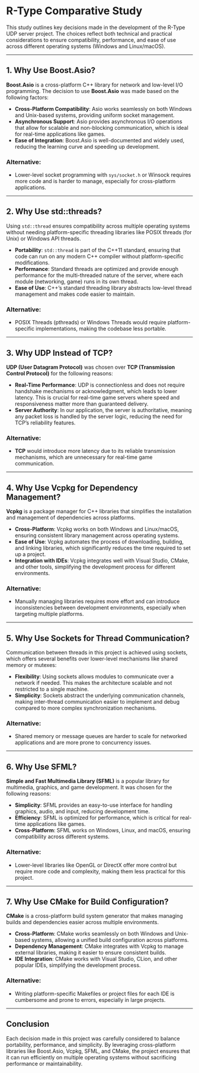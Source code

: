 # R-Type Comparative Study

This study outlines key decisions made in the development of the R-Type UDP server project. The choices reflect both technical and practical considerations to ensure compatibility, performance, and ease of use across different operating systems (Windows and Linux/macOS).

---

## 1. Why Use **Boost.Asio**?

**Boost.Asio** is a cross-platform C++ library for network and low-level I/O programming. The decision to use **Boost.Asio** was made based on the following factors:

- **Cross-Platform Compatibility**: Asio works seamlessly on both Windows and Unix-based systems, providing uniform socket management.
- **Asynchronous Support**: Asio provides asynchronous I/O operations that allow for scalable and non-blocking communication, which is ideal for real-time applications like games.
- **Ease of Integration**: Boost.Asio is well-documented and widely used, reducing the learning curve and speeding up development.

### Alternative:
- Lower-level socket programming with `sys/socket.h` or Winsock requires more code and is harder to manage, especially for cross-platform applications.

---

## 2. Why Use **std::threads**?

Using `std::thread` ensures compatibility across multiple operating systems without needing platform-specific threading libraries like POSIX threads (for Unix) or Windows API threads.

- **Portability**: `std::thread` is part of the C++11 standard, ensuring that code can run on any modern C++ compiler without platform-specific modifications.
- **Performance**: Standard threads are optimized and provide enough performance for the multi-threaded nature of the server, where each module (networking, game) runs in its own thread.
- **Ease of Use**: C++’s standard threading library abstracts low-level thread management and makes code easier to maintain.

### Alternative:
- POSIX Threads (pthreads) or Windows Threads would require platform-specific implementations, making the codebase less portable.

---

## 3. Why **UDP** Instead of **TCP**?

**UDP (User Datagram Protocol)** was chosen over **TCP (Transmission Control Protocol)** for the following reasons:

- **Real-Time Performance**: UDP is connectionless and does not require handshake mechanisms or acknowledgment, which leads to lower latency. This is crucial for real-time game servers where speed and responsiveness matter more than guaranteed delivery.
- **Server Authority**: In our application, the server is authoritative, meaning any packet loss is handled by the server logic, reducing the need for TCP’s reliability features.

### Alternative:
- **TCP** would introduce more latency due to its reliable transmission mechanisms, which are unnecessary for real-time game communication.

---

## 4. Why Use **Vcpkg** for Dependency Management?

**Vcpkg** is a package manager for C++ libraries that simplifies the installation and management of dependencies across platforms.

- **Cross-Platform**: Vcpkg works on both Windows and Linux/macOS, ensuring consistent library management across operating systems.
- **Ease of Use**: Vcpkg automates the process of downloading, building, and linking libraries, which significantly reduces the time required to set up a project.
- **Integration with IDEs**: Vcpkg integrates well with Visual Studio, CMake, and other tools, simplifying the development process for different environments.

### Alternative:
- Manually managing libraries requires more effort and can introduce inconsistencies between development environments, especially when targeting multiple platforms.

---

## 5. Why Use **Sockets** for Thread Communication?

Communication between threads in this project is achieved using sockets, which offers several benefits over lower-level mechanisms like shared memory or mutexes:

- **Flexibility**: Using sockets allows modules to communicate over a network if needed. This makes the architecture scalable and not restricted to a single machine.
- **Simplicity**: Sockets abstract the underlying communication channels, making inter-thread communication easier to implement and debug compared to more complex synchronization mechanisms.

### Alternative:
- Shared memory or message queues are harder to scale for networked applications and are more prone to concurrency issues.

---

## 6. Why Use **SFML**?

**Simple and Fast Multimedia Library (SFML)** is a popular library for multimedia, graphics, and game development. It was chosen for the following reasons:

- **Simplicity**: SFML provides an easy-to-use interface for handling graphics, audio, and input, reducing development time.
- **Efficiency**: SFML is optimized for performance, which is critical for real-time applications like games.
- **Cross-Platform**: SFML works on Windows, Linux, and macOS, ensuring compatibility across different systems.

### Alternative:
- Lower-level libraries like OpenGL or DirectX offer more control but require more code and complexity, making them less practical for this project.

---

## 7. Why Use **CMake** for Build Configuration?

**CMake** is a cross-platform build system generator that makes managing builds and dependencies easier across multiple environments.

- **Cross-Platform**: CMake works seamlessly on both Windows and Unix-based systems, allowing a unified build configuration across platforms.
- **Dependency Management**: CMake integrates with Vcpkg to manage external libraries, making it easier to ensure consistent builds.
- **IDE Integration**: CMake works with Visual Studio, CLion, and other popular IDEs, simplifying the development process.

### Alternative:
- Writing platform-specific Makefiles or project files for each IDE is cumbersome and prone to errors, especially in large projects.

---

## Conclusion

Each decision made in this project was carefully considered to balance portability, performance, and simplicity. By leveraging cross-platform libraries like Boost.Asio, Vcpkg, SFML, and CMake, the project ensures that it can run efficiently on multiple operating systems without sacrificing performance or maintainability.
